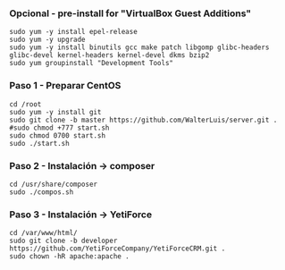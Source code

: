 ### Opcional - pre-install for "VirtualBox Guest Additions"
    sudo yum -y install epel-release
    sudo yum -y upgrade
    sudo yum -y install binutils gcc make patch libgomp glibc-headers glibc-devel kernel-headers kernel-devel dkms bzip2
    sudo yum groupinstall "Development Tools"

### Paso 1 - Preparar CentOS
    cd /root
    sudo yum -y install git
    sudo git clone -b master https://github.com/WalterLuis/server.git .
    #sudo chmod +777 start.sh
    sudo chmod 0700 start.sh
    sudo ./start.sh

### Paso 2 - Instalación -> composer
    cd /usr/share/composer
    sudo ./compos.sh
    
### Paso 3 - Instalación -> YetiForce
    cd /var/www/html/
    sudo git clone -b developer https://github.com/YetiForceCompany/YetiForceCRM.git .
    sudo chown -hR apache:apache .
